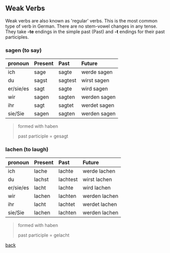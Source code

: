 
## Weak Verbs

Weak verbs are also known as 'regular' verbs. This is the most common type of verb in German. There are no stem-vowel changes in any tense. They take **-te** endings in the simple past (Past) and **-t** endings for their past participles.

### sagen (to say)

| pronoun    | Present    | Past       | Future |
|:-----------|:-----------|:-----------|:--------|
| ich        | sage       | sagte      | werde sagen  |
| du         | sagst      | sagtest    | wirst sagen  |
| er/sie/es  | sagt       | sagte      | wird sagen   |
| wir        | sagen      | sagten     | werden sagen |
| ihr        | sagt       | sagtet     | werdet sagen |
| sie/Sie    | sagen      | sagten     | werden sagen |

>formed with haben
>
>past participle = gesagt

### lachen (to laugh)

| pronoun    | Present    | Past       | Future |
|:-----------|:-----------|:-----------|:--------|
| ich        | lache       | lachte      | werde lachen  |
| du         | lachst      | lachtest    | wirst lachen  |
| er/sie/es  | lacht       | lachte      | wird lachen   |
| wir        | lachen      | lachten     | werden lachen |
| ihr        | lacht       | lachtet     | werdet lachen |
| sie/Sie    | lachen      | lachten     | werden lachen |

>formed with haben
>
>past participle = gelacht


[back](./)
